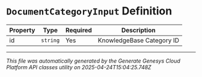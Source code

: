 # `DocumentCategoryInput` Definition

| Property | Type | Required | Description |
|----------|------|----------|-------------|
| id | `string` | Yes | KnowledgeBase Category ID |

---

*This file was automatically generated by the Generate Genesys Cloud Platform API classes utility on 2025-04-24T15:04:25.748Z*